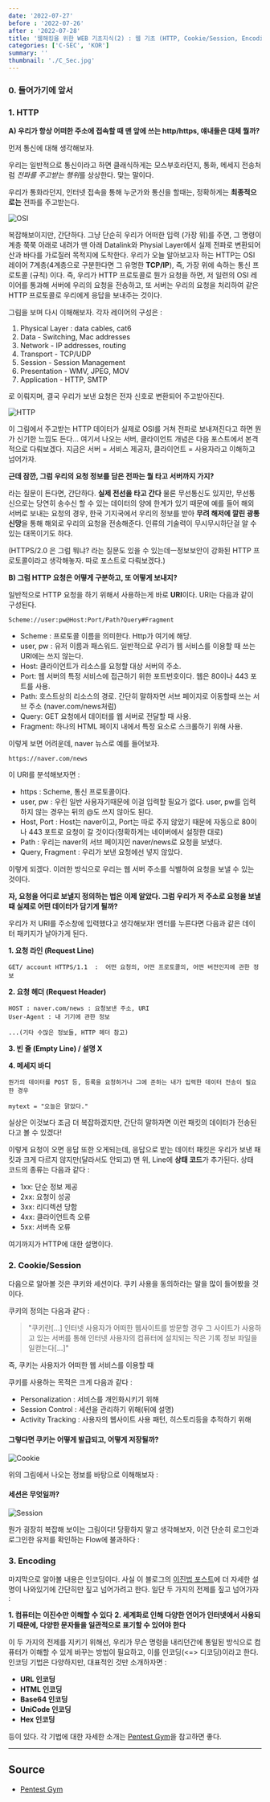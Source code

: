```yaml
---
date: '2022-07-27'
before : '2022-07-26'
after : '2022-07-28'
title: '웹해킹을 위한 WEB 기초지식(2) : 웹 기초 (HTTP, Cookie/Session, Encoding)'
categories: ['C-SEC', 'KOR']
summary: ''
thumbnail: './C_Sec.jpg'
---
```


### 0. 들어가기에 앞서

### 1. HTTP 


**A) 우리가 항상 어떠한 주소에 접속할 때 맨 앞에 쓰는 http/https, 얘내들은 대체 뭘까?**


먼저 통신에 대해 생각해보자.

우리는 일반적으로 통신이라고 하면 클래식하게는 모스부호라던지, 통화, 메세지 전송처럼 *전파를 주고받는 행위*를 상상한다. 맞는 말이다. 

우리가 통화라던지, 인터넷 접속을 통해 누군가와 통신을 할때는, 정확하게는 **최종적으로는** 전파를 주고받는다. 

![OSI](https://www.google.com/url?sa=i&url=https%3A%2F%2Fshlee0882.tistory.com%2F110&psig=AOvVaw2LSNAnEhwMD6Yn1-I2jbnu&ust=1663792865390000&source=images&cd=vfe&ved=0CAwQjRxqFwoTCIi74MedpPoCFQAAAAAdAAAAABAD)

복잡해보이지만, 간단하다. 그냥 단순히 우리가 어떠한 입력 (가장 위)를 주면, 그 명령이 계층 쭉쭉 아래로 내려가 맨 아래 Datalink와 Physial Layer에서 실제 전파로 변환되어 산과 바다를 가로질러 목적지에 도착한다. 우리가 오늘 알아보고자 하는 HTTP는 OSI 레이어 7계층(4계층으로 구분한다면 그 유명한 **TCP/IP**), 즉, 가장 위에  속하는 통신 프로토콜 (규칙) 이다. 즉, 우리가 HTTP 프로토콜로 뭔가 요청을 하면, 저 일련의 OSI 레이어를 통과해 서버에 우리의 요청을 전송하고, 또 서버는 우리의 요청을 처리하여 같은 HTTP 프로토콜로 우리에게 응답을 보내주는 것이다. 


그림을 보며 다시 이해해보자. 각자 레이어의 구성은 : 


1. Physical Layer : data cables, cat6
2. Data - Switching, Mac addresses
3. Network - IP addresses, routing
4. Transport - TCP/UDP
5. Session - Session Management
6. Presentation - WMV, JPEG, MOV
7. Application - HTTP, SMTP


로 이뤄지며, 결국 우리가 보낸 요청은 전자 신호로 변환되어 주고받아진다.


![HTTP](../contentImages/HTTP.png)

이 그림에서 주고받는 HTTP 데이터가 실제로 OSI를 거쳐 전파로 보내져진다고 하면 뭔가 신기한 느낌도 든다...
여기서 나오는 서버, 클라이언트 개념은 다음 포스트에서 본격적으로 다뤄보겠다. 지금은 서버 = 서비스 제공자, 클라이언트 = 사용자라고 이해하고 넘어가자.


**근데 잠깐, 그럼 우리의 요청 정보를 담은 전파는 뭘 타고 서버까지 가지?**


라는 질문이 든다면, 간단하다. **실제 전선을 타고 간다** 물론 무선통신도 있지만, 무선통신으로는 당연히 송수신 할 수 있는 데이터의 양에 한계가 있기 때문에 예를 들어 해외 서버로 보내는 요청의 경우, 한국 기지국에서 우리의 정보를 받아 **무려 해저에 깔린 광통신망**을 통해 해외로 우리의 요청을 전송해준다. 인류의 기술력이 무시무시하단걸 알 수 있는 대목이기도 하다.

(HTTPS/2.0 은 그럼 뭐냐? 라는 질문도 있을 수 있는데ㅡ정보보안이 강화된 HTTP 프로토콜이라고 생각해놓자. 따로 포스트로 다뤄보겠다.)


**B) 그럼 HTTP 요청은 어떻게 구분하고, 또 어떻게 보내지?**


일반적으로 HTTP 요청을 하기 위해서 사용하는게 바로 **URI**이다. URI는 다음과 같이 구성된다.

```
Scheme://user:pw@Host:Port/Path?Query#Fragment
```
- Scheme : 프로토콜 이름을 의미한다. Http가 여기에 해당.
- user, pw : 유저 이름과 패스워드. 일반적으로 우리가 웹 서비스를 이용할 때 쓰는 URI에는 쓰지 않는다.
- Host: 클라이언트가 리소스를 요청할 대상 서버의 주소.
- Port: 웹 서버의 특정 서비스에 접근하기 위한 포트번호이다. 웹은 80이나 443 포트를 사용.
- Path: 호스트상의 리소스의 경로. 간단히 말하자면 서브 페이지로 이동할때 쓰는 서브 주소 (naver.com/news처럼)
- Query: GET 요청에서 데이터를 웹 서버로 전달할 때 사용.
- Fragment: 하나의 HTML 페이지 내에서 특정 요소로 스크롤하기 위해 사용.

이렇게 보면 어려운데, naver 뉴스로 예를 들어보자.

```
https://naver.com/news 
```
이 URI를 분석해보자면 : 

- https : Scheme, 통신 프로토콜이다.
- user, pw : 우린 일반 사용자기때문에 이걸 입력할 필요가 없다. user, pw를 입력하지 않는 경우는 뒤의 @도 쓰지 않아도 된다.
- Host, Port : Host는 naver이고, Port는 따로 주지 않았기 때문에 자동으로 80이나 443 포트로 요청이 갈 것이다(정확하게는 네이버에서 설정한 대로)
- Path : 우리는 naver의 서브 페이지인 naver/news로 요청을 보냈다.
- Query, Fragment : 우리가 보낸 요청에선 넣지 않았다.

이렇게 되겠다. 이러한 방식으로 우리는 웹 서버 주소를 식별하여 요청을 보낼 수 있는 것이다. 


**자, 요청을 어디로 보낼지 정의하는 법은 이제 알았다. 그럼 우리가 저 주소로 요청을 보낼 때 실제로 어떤 데이터가 담기게 될까?**


우리가 저 URI를 주소창에 입력했다고 생각해보자! 엔터를 누른다면 다음과 같은 데이터 패키지가 날아가게 된다.

**1. 요청 라인 (Request Line)**
```
GET/ account HTTPS/1.1  :  어떤 요청의, 어떤 프로토콜의, 어떤 버전인지에 관한 정보
```
 
**2. 요청 헤더 (Request Header)**
```
HOST : naver.com/news : 요청보낸 주소, URI
User-Agent : 내 기기에 관한 정보

...(기타 수많은 정보들, HTTP 헤더 참고)
```

**3. 빈 줄 (Empty Line) / 설명 X**

**4. 메세지 바디**
```
뭔가의 데이터를 POST 등, 등록을 요청하거나 그에 준하는 내가 입력한 데이터 전송이 필요한 경우

mytext = "오늘은 맑았다."
```

실상은 이것보다 조금 더 복잡하겠지만, 간단히 말하자면 이런 패킷의 데이터가 전송된다고 볼 수 있겠다!

이렇게 요청이 오면 응답 또한 오게되는데, 응답으로 받는 데이터 패킷은 우리가 보낸 패킷과 크게 다르지 않지만(달라서도 안되고) 맨 위, Line에 **상태 코드**가 추가된다. 상태 코드의 종류는 다음과 같다 : 

- 1xx: 단순 정보 제공  
- 2xx: 요청이 성공
- 3xx: 리디렉션 당함
- 4xx: 클라이언트측 오류
- 5xx: 서버측 오류

여기까지가 HTTP에 대한 설명이다.

### 2. Cookie/Session

다음으로 알아볼 것은 쿠키와 세션이다. 쿠키 사용을 동의하라는 말을 많이 들어봤을 것이다. 

쿠키의 정의는 다음과 같다 :

> "쿠키란[...] 인터넷 사용자가 어떠한 웹사이트를 방문할 경우 그 사이트가 사용하고 있는 서버를 통해 인터넷 사용자의 컴퓨터에 설치되는 작은 기록 정보 파일을 일컫는다[...]"

즉, 쿠키는 사용자가 어떠한 웹 서비스를 이용할 때 

쿠키를 사용하는 목적은 크게 다음과 같다 :


- Personalization : 서비스를 개인화시키기 위해
- Session Control : 세션을 관리하기 위해(뒤에 설명)
- Activity Tracking : 사용자의 웹사이트 사용 패턴, 히스토리등을 추적하기 위해


#### **그렇다면 쿠키는 어떻게 발급되고, 어떻게 저장될까?**

![Cookie](../contentImages/Cookie.png)

위의 그림에서 나오는 정보를 바탕으로 이해해보자 :



#### **세션은 무엇일까?**

![Session](../contentImages/Session.png)

뭔가 굉장히 복잡해 보이는 그림이다! 당황하지 말고 생각해보자, 이건 단순히 로그인과 로그인한 유저를 확인하는 Flow에 불과하다 :




### 3. Encoding

마지막으로 알아볼 내용은 인코딩이다. 
사실 이 블로그의 [이진법 포스트](<https://hosahn.github.io/220724>)에 더 자세한 설명이 나와있기에 간단히만 짚고 넘어가려고 한다. 일단 두 가지의 전제를 짚고 넘어가자 :


**1. 컴퓨터는 이진수만 이해할 수 있다**
**2. 세계화로 인해 다양한 언어가 인터넷에서 사용되기 때문에, 다양한 문자들을 일관적으로 표기할 수 있어야 한다**


이 두 가지의 전제를 지키기 위해선, 우리가 무슨 명령을 내리던간에 통일된 방식으로 컴퓨터가 이해할 수 있게 바꾸는 방법이 필요하고, 이를 인코딩(<=> 디코딩)이라고 한다. 인코딩 기법은 다양하지만, 대표적인 것만 소개하자면 :


- **URL 인코딩**
- **HTML 인코딩**
- **Base64 인코딩**
- **UniCode 인코딩**
- **Hex 인코딩**


등이 있다. 각 기법에 대한 자세한 소개는 [Pentest Gym](<https://www.bugbountyclub.com/pentestgym/view/39>)을 참고하면 좋다.

---

## Source

- [Pentest Gym](<https://www.bugbountyclub.com/pentestgym/view/39>)